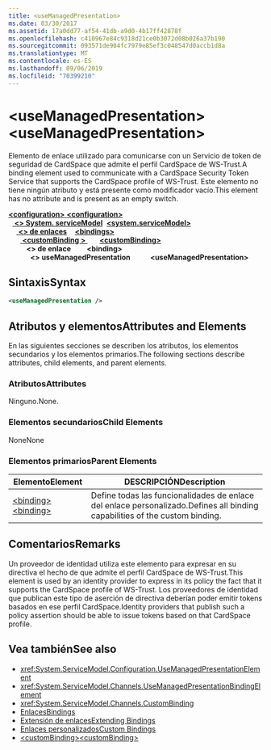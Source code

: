 ```yaml
---
title: <useManagedPresentation>
ms.date: 03/30/2017
ms.assetid: 17a0dd77-af54-41db-a9d0-4b17ff42878f
ms.openlocfilehash: c410967e84c9318d21ce0b3072d08b026a37b190
ms.sourcegitcommit: 093571de904fc7979e85ef3c048547d0accb1d8a
ms.translationtype: MT
ms.contentlocale: es-ES
ms.lasthandoff: 09/06/2019
ms.locfileid: "70399210"
---
```

# <a name="usemanagedpresentation"></a><span data-ttu-id="15637-101">\<useManagedPresentation></span><span class="sxs-lookup"><span data-stu-id="15637-101">\<useManagedPresentation></span></span>
<span data-ttu-id="15637-102">Elemento de enlace utilizado para comunicarse con un Servicio de token de seguridad de CardSpace que admite el perfil CardSpace de WS-Trust.</span><span class="sxs-lookup"><span data-stu-id="15637-102">A binding element used to communicate with a CardSpace Security Token Service that supports the CardSpace profile of WS-Trust.</span></span> <span data-ttu-id="15637-103">Este elemento no tiene ningún atributo y está presente como modificador vacío.</span><span class="sxs-lookup"><span data-stu-id="15637-103">This element has no attribute and is present as an empty switch.</span></span>  
  
<span data-ttu-id="15637-104">[ **\<configuration>** ](../configuration-element.md)</span><span class="sxs-lookup"><span data-stu-id="15637-104">[**\<configuration>**](../configuration-element.md)</span></span>\
<span data-ttu-id="15637-105">&nbsp;&nbsp;[ **\<> System. serviceModel**](system-servicemodel.md)</span><span class="sxs-lookup"><span data-stu-id="15637-105">&nbsp;&nbsp;[**\<system.serviceModel>**](system-servicemodel.md)</span></span>\
<span data-ttu-id="15637-106">&nbsp;&nbsp;&nbsp;&nbsp;[ **\<> de enlaces**](bindings.md)</span><span class="sxs-lookup"><span data-stu-id="15637-106">&nbsp;&nbsp;&nbsp;&nbsp;[**\<bindings>**](bindings.md)</span></span>\
<span data-ttu-id="15637-107">&nbsp;&nbsp;&nbsp;&nbsp;&nbsp;&nbsp;[ **\<customBinding >** ](custombinding.md)</span><span class="sxs-lookup"><span data-stu-id="15637-107">&nbsp;&nbsp;&nbsp;&nbsp;&nbsp;&nbsp;[**\<customBinding>**](custombinding.md)</span></span>\
<span data-ttu-id="15637-108">&nbsp;&nbsp;&nbsp;&nbsp;&nbsp;&nbsp;&nbsp;&nbsp; **\<> de enlace**</span><span class="sxs-lookup"><span data-stu-id="15637-108">&nbsp;&nbsp;&nbsp;&nbsp;&nbsp;&nbsp;&nbsp;&nbsp;**\<binding>**</span></span>\
<span data-ttu-id="15637-109">&nbsp;&nbsp;&nbsp;&nbsp;&nbsp;&nbsp;&nbsp;&nbsp;&nbsp;&nbsp; **\<> useManagedPresentation**</span><span class="sxs-lookup"><span data-stu-id="15637-109">&nbsp;&nbsp;&nbsp;&nbsp;&nbsp;&nbsp;&nbsp;&nbsp;&nbsp;&nbsp;**\<useManagedPresentation>**</span></span>  
  
## <a name="syntax"></a><span data-ttu-id="15637-110">Sintaxis</span><span class="sxs-lookup"><span data-stu-id="15637-110">Syntax</span></span>  
  
```xml  
<useManagedPresentation />
```  
  
## <a name="attributes-and-elements"></a><span data-ttu-id="15637-111">Atributos y elementos</span><span class="sxs-lookup"><span data-stu-id="15637-111">Attributes and Elements</span></span>  
 <span data-ttu-id="15637-112">En las siguientes secciones se describen los atributos, los elementos secundarios y los elementos primarios.</span><span class="sxs-lookup"><span data-stu-id="15637-112">The following sections describe attributes, child elements, and parent elements.</span></span>  
  
### <a name="attributes"></a><span data-ttu-id="15637-113">Atributos</span><span class="sxs-lookup"><span data-stu-id="15637-113">Attributes</span></span>  
 <span data-ttu-id="15637-114">Ninguno.</span><span class="sxs-lookup"><span data-stu-id="15637-114">None.</span></span>  
  
### <a name="child-elements"></a><span data-ttu-id="15637-115">Elementos secundarios</span><span class="sxs-lookup"><span data-stu-id="15637-115">Child Elements</span></span>  
 <span data-ttu-id="15637-116">None</span><span class="sxs-lookup"><span data-stu-id="15637-116">None</span></span>  
  
### <a name="parent-elements"></a><span data-ttu-id="15637-117">Elementos primarios</span><span class="sxs-lookup"><span data-stu-id="15637-117">Parent Elements</span></span>  
  
|<span data-ttu-id="15637-118">Elemento</span><span class="sxs-lookup"><span data-stu-id="15637-118">Element</span></span>|<span data-ttu-id="15637-119">DESCRIPCIÓN</span><span class="sxs-lookup"><span data-stu-id="15637-119">Description</span></span>|  
|-------------|-----------------|  
|[<span data-ttu-id="15637-120">\<binding></span><span class="sxs-lookup"><span data-stu-id="15637-120">\<binding></span></span>](../../../misc/binding.md)|<span data-ttu-id="15637-121">Define todas las funcionalidades de enlace del enlace personalizado.</span><span class="sxs-lookup"><span data-stu-id="15637-121">Defines all binding capabilities of the custom binding.</span></span>|  
  
## <a name="remarks"></a><span data-ttu-id="15637-122">Comentarios</span><span class="sxs-lookup"><span data-stu-id="15637-122">Remarks</span></span>  
 <span data-ttu-id="15637-123">Un proveedor de identidad utiliza este elemento para expresar en su directiva el hecho de que admite el perfil CardSpace de WS-Trust.</span><span class="sxs-lookup"><span data-stu-id="15637-123">This element is used by an identity provider to express in its policy the fact that it supports the CardSpace profile of WS-Trust.</span></span> <span data-ttu-id="15637-124">Los proveedores de identidad que publican este tipo de aserción de directiva deberían poder emitir tokens basados en ese perfil CardSpace.</span><span class="sxs-lookup"><span data-stu-id="15637-124">Identity providers that publish such a policy assertion should be able to issue tokens based on that CardSpace profile.</span></span>  
  
## <a name="see-also"></a><span data-ttu-id="15637-125">Vea también</span><span class="sxs-lookup"><span data-stu-id="15637-125">See also</span></span>

- <xref:System.ServiceModel.Configuration.UseManagedPresentationElement>
- <xref:System.ServiceModel.Channels.UseManagedPresentationBindingElement>
- <xref:System.ServiceModel.Channels.CustomBinding>
- [<span data-ttu-id="15637-126">Enlaces</span><span class="sxs-lookup"><span data-stu-id="15637-126">Bindings</span></span>](../../../wcf/bindings.md)
- [<span data-ttu-id="15637-127">Extensión de enlaces</span><span class="sxs-lookup"><span data-stu-id="15637-127">Extending Bindings</span></span>](../../../wcf/extending/extending-bindings.md)
- [<span data-ttu-id="15637-128">Enlaces personalizados</span><span class="sxs-lookup"><span data-stu-id="15637-128">Custom Bindings</span></span>](../../../wcf/extending/custom-bindings.md)
- [<span data-ttu-id="15637-129">\<customBinding></span><span class="sxs-lookup"><span data-stu-id="15637-129">\<customBinding></span></span>](custombinding.md)
